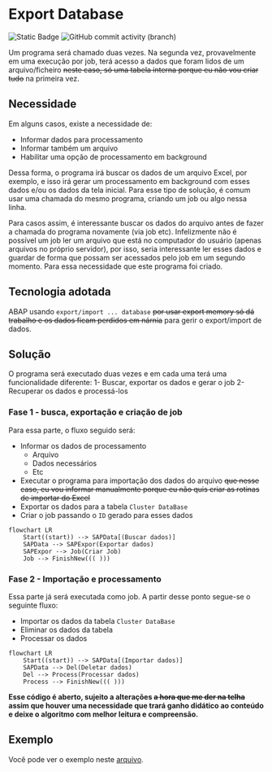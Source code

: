 # Export Database

![Static Badge](https://img.shields.io/badge/development-abap-blue)
![GitHub commit activity (branch)](https://img.shields.io/github/commit-activity/t/edmilson-nascimento/export-database-cluster-background)

Um programa será chamado duas vezes. Na segunda vez, provavelmente em uma execução por job, terá acesso a dados que foram lidos de um arquivo/ficheiro ~~neste caso, só uma tabela interna porque eu não vou criar tudo~~ na primeira vez.

## Necessidade ##
Em alguns casos, existe a necessidade de:
- Informar dados para processamento
- Informar também um arquivo
- Habilitar uma opção de processamento em background

Dessa forma, o programa irá buscar os dados de um arquivo Excel, por exemplo, e isso irá gerar um processamento em background com esses dados e/ou os dados da tela inicial. Para esse tipo de solução, é comum usar uma chamada do mesmo programa, criando um job ou algo nessa linha.

Para casos assim, é interessante buscar os dados do arquivo antes de fazer a chamada do programa novamente (via job etc). Infelizmente não é possível um job ler um arquivo que está no computador do usuário (apenas arquivos no próprio servidor), por isso, seria interessante ler esses dados e guardar de forma que possam ser acessados pelo job em um segundo momento. Para essa necessidade que este programa foi criado.


## Tecnologia adotada ##
ABAP usando `export/import ... database` ~~por usar export memory só dá trabalho e os dados ficam perdidos em nárnia~~ para gerir o export/import de dados. 


## Solução ##
O programa será executado duas vezes e em cada uma terá uma funcionalidade diferente:
1- Buscar, exportar os dados e gerar o job
2- Recuperar os dados e processá-los

### Fase 1 - busca, exportação e criação de job ### 
Para essa parte, o fluxo seguido será:
- Informar os dados de processamento
    - Arquivo
    - Dados necessários
    - Etc
- Executar o programa para importação dos dados do arquivo ~~que nesse caso, eu vou informar manualmente porque eu não quis criar as rotinas de importar do Excel~~
- Exportar os dados para a tabela `Cluster DataBase`
- Criar o job passando o `ID` gerado para esses dados
```mermaid
flowchart LR
    Start((start)) --> SAPData[(Buscar dados)]
    SAPData --> SAPExpor(Exportar dados)
    SAPExpor --> Job(Criar Job)
    Job --> FinishNew((( )))
```

### Fase 2 - Importação e processamento ###
Essa parte já será executada como job. A partir desse ponto segue-se o seguinte fluxo:
- Importar os dados da tabela `Cluster DataBase`
- Eliminar os dados da tabela
- Processar os dados 

```mermaid
flowchart LR
    Start((start)) --> SAPData[(Importar dados)]
    SAPData --> Del(Deletar dados)
    Del --> Process(Processar dados)
    Process --> FinishNew((( )))
```

**Esse código é aberto, sujeito a alterações ~~a hora que me der na telha~~ assim que houver uma necessidade que trará ganho didático ao conteúdo e deixe o algoritmo com melhor leitura e compreensão.**

## Exemplo

Você pode ver o exemplo neste [arquivo](/class/cluster.abap).
